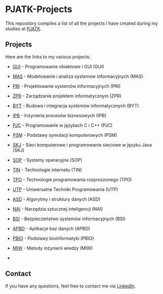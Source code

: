 # PJATK-Projects

This repository compiles a list of all the projects I have created during my studies at [PJATK](https://www.pja.edu.pl).

## Projects

Here are the links to my various projects:


- [GUI](https://github.com/KamilWojas/pjatk-GUI) - Programowanie obiektowe i GUI (GUI)
- [MAS](https://github.com/KamilWojas/MAS) - Modelowanie i analiza systemów informacyjnych (MAS)
- [PRI](https://github.com/KamilWojas/pjatk-PRI) - Projektowanie systemów informacyjnych (PRI)
- [ZPR](https://github.com/KamilWojas/pjatk-ZPR) - Zarządzanie projektem informatycznym (ZPR)
- [BYT](https://github.com/KamilWojas/pjatk-BYT) - Budowa i integracja systemów informatycznych (BYT)
- [IPB](https://github.com/KamilWojas/pjatk-IPB) - Inżynieria procesów biznesowych (IPB)
- [PJC](https://github.com/user/PJC) - Programowanie w językach C i C++ (PJC)
- [PSM](https://github.com/KamilWojas/pjatk-PSM) - Podstawy symulacji komputerowych (PSM)
- [SKJ](https://github.com/user/SKJ) - Sieci komputerowe i programowanie sieciowe w języku Java (SKJ)
- [SOP](https://github.com/user/SOP) - Systemy operacyjne (SOP)
- [TIN](https://github.com/KamilWojas/pjatk-TIN) - Technologie internetu (TIN)
- [TPO](https://github.com/user/TPO) - Technologie programowania rozproszonego (TPO)
- [UTP](https://github.com/user/UTP) - Uniwersalne Techniki Programowania (UTP)
- [ASD](https://github.com/user/ASD) - Algorytmy i struktury danych (ASD)
- [NAI](https://github.com/user/NAI) - Narzędzia sztucznej inteligencji (NAI)
- [BSI](https://github.com/user/BSI) - Bezpieczeństwo systemów informacyjnych (BSI)
- [APBD](https://github.com/user/APBD) - Aplikacje baz danych (APBD)
- [PBIO](https://github.com/user/PBIO) - Podstawy bioinformatyki (PBIO)
- [MIW](https://github.com/user/MIW) - Metody inżynierii wiedzy (MIW)



- 
## Contact

If you have any questions, feel free to contact me via [LinkedIn](https://www.linkedin.com/in/kamil-wojas-36aa24112/).
